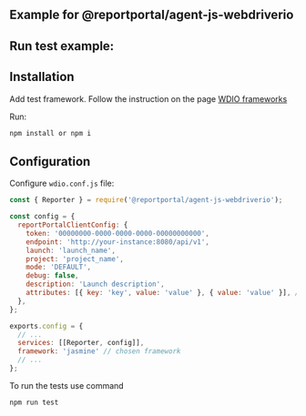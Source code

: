 ## Example for @reportportal/agent-js-webdriverio

## Run test example:

## Installation
Add test framework. Follow the instruction on the page [WDIO frameworks](https://webdriver.io/docs/frameworks)

Run:
```cmd
npm install or npm i
```

## Configuration
Configure `wdio.conf.js` file:
```js
const { Reporter } = require('@reportportal/agent-js-webdriverio');

const config = {
  reportPortalClientConfig: {
    token: '00000000-0000-0000-0000-00000000000',
    endpoint: 'http://your-instance:8080/api/v1',
    launch: 'launch_name',
    project: 'project_name',
    mode: 'DEFAULT',
    debug: false,
    description: 'Launch description',
    attributes: [{ key: 'key', value: 'value' }, { value: 'value' }], // launch attributes
  },
};

exports.config = {
  // ...
  services: [[Reporter, config]],
  framework: 'jasmine' // chosen framework
  // ...
};
```

To run the tests use command
```cmd
npm run test
```
